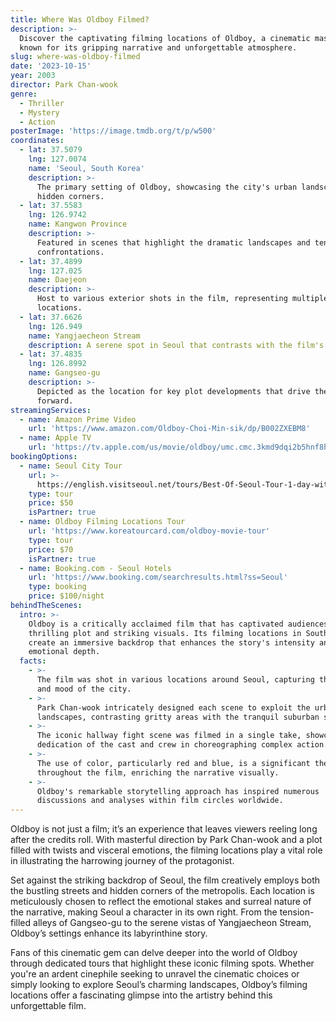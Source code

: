 ```yaml
---
title: Where Was Oldboy Filmed?
description: >-
  Discover the captivating filming locations of Oldboy, a cinematic masterpiece
  known for its gripping narrative and unforgettable atmosphere.
slug: where-was-oldboy-filmed
date: '2023-10-15'
year: 2003
director: Park Chan-wook
genre:
  - Thriller
  - Mystery
  - Action
posterImage: 'https://image.tmdb.org/t/p/w500'
coordinates:
  - lat: 37.5079
    lng: 127.0074
    name: 'Seoul, South Korea'
    description: >-
      The primary setting of Oldboy, showcasing the city's urban landscape and
      hidden corners.
  - lat: 37.5583
    lng: 126.9742
    name: Kangwon Province
    description: >-
      Featured in scenes that highlight the dramatic landscapes and tense
      confrontations.
  - lat: 37.4899
    lng: 127.025
    name: Daejeon
    description: >-
      Host to various exterior shots in the film, representing multiple
      locations.
  - lat: 37.6626
    lng: 126.949
    name: Yangjaecheon Stream
    description: A serene spot in Seoul that contrasts with the film's intensity.
  - lat: 37.4835
    lng: 126.8992
    name: Gangseo-gu
    description: >-
      Depicted as the location for key plot developments that drive the story
      forward.
streamingServices:
  - name: Amazon Prime Video
    url: 'https://www.amazon.com/Oldboy-Choi-Min-sik/dp/B002ZXEBM8'
  - name: Apple TV
    url: 'https://tv.apple.com/us/movie/oldboy/umc.cmc.3kmd9dqi2b5hnf8hrvryztwy6'
bookingOptions:
  - name: Seoul City Tour
    url: >-
      https://english.visitseoul.net/tours/Best-Of-Seoul-Tour-1-day-with-Local-Guide
    type: tour
    price: $50
    isPartner: true
  - name: Oldboy Filming Locations Tour
    url: 'https://www.koreatourcard.com/oldboy-movie-tour'
    type: tour
    price: $70
    isPartner: true
  - name: Booking.com - Seoul Hotels
    url: 'https://www.booking.com/searchresults.html?ss=Seoul'
    type: booking
    price: $100/night
behindTheScenes:
  intro: >-
    Oldboy is a critically acclaimed film that has captivated audiences with its
    thrilling plot and striking visuals. Its filming locations in South Korea
    create an immersive backdrop that enhances the story's intensity and
    emotional depth.
  facts:
    - >-
      The film was shot in various locations around Seoul, capturing the essence
      and mood of the city.
    - >-
      Park Chan-wook intricately designed each scene to exploit the urban
      landscapes, contrasting gritty areas with the tranquil suburban settings.
    - >-
      The iconic hallway fight scene was filmed in a single take, showcasing the
      dedication of the cast and crew in choreographing complex action.
    - >-
      The use of color, particularly red and blue, is a significant theme
      throughout the film, enriching the narrative visually.
    - >-
      Oldboy's remarkable storytelling approach has inspired numerous
      discussions and analyses within film circles worldwide.
---
```


<OldboyGuide />

Oldboy is not just a film; it’s an experience that leaves viewers reeling long after the credits roll. With masterful direction by Park Chan-wook and a plot filled with twists and visceral emotions, the filming locations play a vital role in illustrating the harrowing journey of the protagonist.

Set against the striking backdrop of Seoul, the film creatively employs both the bustling streets and hidden corners of the metropolis. Each location is meticulously chosen to reflect the emotional stakes and surreal nature of the narrative, making Seoul a character in its own right. From the tension-filled alleys of Gangseo-gu to the serene vistas of Yangjaecheon Stream, Oldboy’s settings enhance its labyrinthine story.

Fans of this cinematic gem can delve deeper into the world of Oldboy through dedicated tours that highlight these iconic filming spots. Whether you're an ardent cinephile seeking to unravel the cinematic choices or simply looking to explore Seoul’s charming landscapes, Oldboy’s filming locations offer a fascinating glimpse into the artistry behind this unforgettable film.

